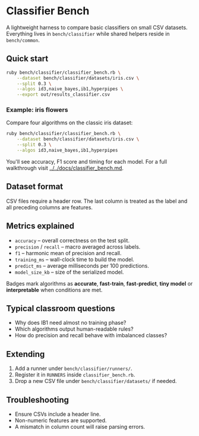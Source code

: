 # Classifier Bench

A lightweight harness to compare basic classifiers on small CSV datasets.
Everything lives in `bench/classifier` while shared helpers reside in
`bench/common`.

## Quick start

```bash
ruby bench/classifier/classifier_bench.rb \
    --dataset bench/classifier/datasets/iris.csv \
    --split 0.3 \
    --algos id3,naive_bayes,ib1,hyperpipes \
    --export out/results_classifier.csv
```

### Example: iris flowers

Compare four algorithms on the classic iris dataset:

```bash
ruby bench/classifier/classifier_bench.rb \
    --dataset bench/classifier/datasets/iris.csv \
    --split 0.3 \
    --algos id3,naive_bayes,ib1,hyperpipes
```

You'll see accuracy, F1 score and timing for each model. For a full walkthrough visit [../../docs/classifier_bench.md](../../docs/classifier_bench.md).

## Dataset format

CSV files require a header row. The last column is treated as the label and all
preceding columns are features.

## Metrics explained

* `accuracy` – overall correctness on the test split.
* `precision` / `recall` – macro averaged across labels.
* `f1` – harmonic mean of precision and recall.
* `training_ms` – wall-clock time to build the model.
* `predict_ms` – average milliseconds per 100 predictions.
* `model_size_kb` – size of the serialized model.

Badges mark algorithms as **accurate**, **fast-train**, **fast-predict**,
**tiny model** or **interpretable** when conditions are met.

## Typical classroom questions

* Why does IB1 need almost no training phase?
* Which algorithms output human-readable rules?
* How do precision and recall behave with imbalanced classes?

## Extending

1. Add a runner under `bench/classifier/runners/`.
2. Register it in `RUNNERS` inside `classifier_bench.rb`.
3. Drop a new CSV file under `bench/classifier/datasets/` if needed.

## Troubleshooting

* Ensure CSVs include a header line.
* Non-numeric features are supported.
* A mismatch in column count will raise parsing errors.

